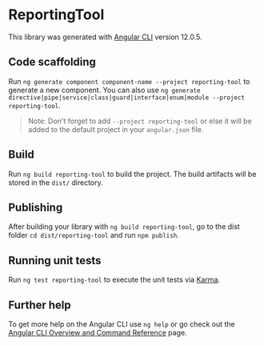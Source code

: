 # ReportingTool

This library was generated with [Angular CLI](https://github.com/angular/angular-cli) version 12.0.5.

## Code scaffolding

Run `ng generate component component-name --project reporting-tool` to generate a new component. You can also use `ng generate directive|pipe|service|class|guard|interface|enum|module --project reporting-tool`.
> Note: Don't forget to add `--project reporting-tool` or else it will be added to the default project in your `angular.json` file. 

## Build

Run `ng build reporting-tool` to build the project. The build artifacts will be stored in the `dist/` directory.

## Publishing

After building your library with `ng build reporting-tool`, go to the dist folder `cd dist/reporting-tool` and run `npm publish`.

## Running unit tests

Run `ng test reporting-tool` to execute the unit tests via [Karma](https://karma-runner.github.io).

## Further help

To get more help on the Angular CLI use `ng help` or go check out the [Angular CLI Overview and Command Reference](https://angular.io/cli) page.
